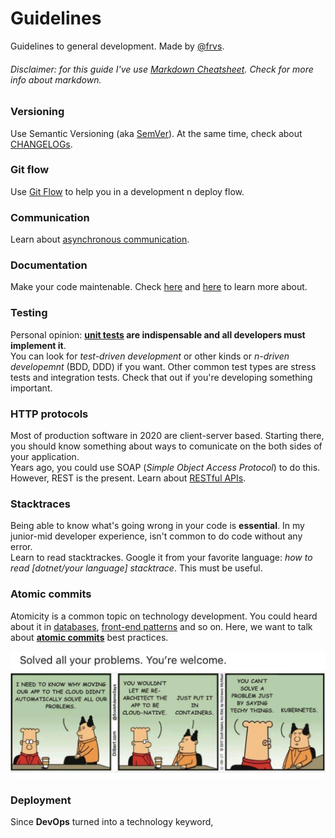 # Guidelines
Guidelines to general development. Made by [@frvs](https://frvs.now.sh/).

###### Disclaimer: for this guide I've use [Markdown Cheatsheet](https://github.com/adam-p/markdown-here/wiki/Markdown-Cheatsheet). Check for more info about markdown.

### Versioning 
Use Semantic Versioning (aka [SemVer](https://semver.org/)). At the same time, check about [CHANGELOGs](https://keepachangelog.com/en/1.1.0/).

### Git flow 
Use [Git Flow](https://danielkummer.github.io/git-flow-cheatsheet/index.html) to help you in a development n deploy flow. 

### Communication
Learn about [asynchronous communication](https://doist.com/blog/asynchronous-communication/).

### Documentation 
Make your code maintenable. Check [here](https://guides.github.com/features/wikis/) and [here](https://github.com/jamiebuilds/documentation-handbook) to learn more about.

### Testing
Personal opinion: **[unit tests](http://softwaretestingfundamentals.com/unit-testing/) are indispensable and all developers must implement it**.  
You can look for *test-driven development* or other kinds or *n-driven developemnt* (BDD, DDD) if you want.
Other common test types are stress tests and integration tests. Check that out if you're developing something important.

### HTTP protocols
Most of production software in 2020 are client-server based. Starting there, you should know something about ways to comunicate on the both sides of your application.  
Years ago, you could use SOAP (*Simple Object Access Protocol*) to do this.  
However, REST is the present. Learn about [RESTful APIs](https://hackernoon.com/restful-api-designing-guidelines-the-best-practices-60e1d954e7c9). 

### Stacktraces
Being able to know what's going wrong in your code is **essential**. In my junior-mid developer experience, isn't common to do code without any error.  
Learn to read stacktrackes. Google it from your favorite language: *how to read [dotnet/your language] stacktrace*. This must be useful.

### Atomic commits
Atomicity is a common topic on technology development. You could heard about it in [databases](https://vladmihalcea.com/a-beginners-guide-to-acid-and-database-transactions/), [front-end patterns](https://bradfrost.com/blog/post/atomic-web-design/) and so on.
Here, we want to talk about [**atomic commits**](https://www.freshconsulting.com/atomic-commits/) best practices. 

![devopsjoke](https://github.com/frvs/guidelines/blob/master/devopsjoke.jpeg "DevOps  joke")

### Deployment
Since **DevOps** turned into a technology keyword, 
